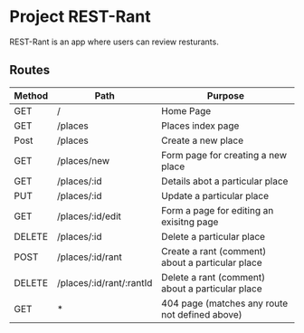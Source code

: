 # Project REST-Rant

REST-Rant is an app where users can review resturants. 

## Routes

| Method        |       Path    | Purpose  |
| ------------- | ------------- | -------- |
| GET           | /             | Home Page|
| GET           | /places       | Places index page  |
| Post          | /places       | Create a new place|
| GET           | /places/new   | Form page for creating a new place|
| GET           | /places/:id   | Details abot a particular place |
| PUT           | /places/:id   | Update a particular place |
| GET           | /places/:id/edit | Form a page for editing an exisitng page |
| DELETE        | /places/:id   | Delete a particular place |
| POST          | /places/:id/rant | Create a rant (comment) about a particular place |
| DELETE        | /places/:id/rant/:rantId | Delete a rant (comment) about a particular place |
| GET           | *              | 404 page (matches any route not defined above) |